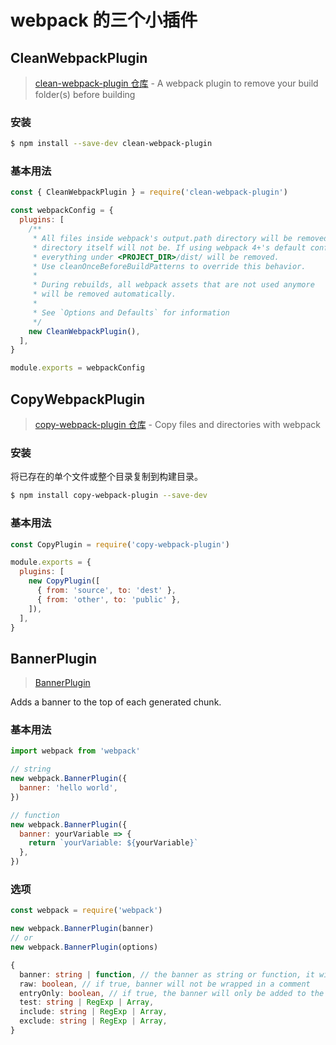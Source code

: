 # webpack 的三个小插件

## CleanWebpackPlugin

> [clean-webpack-plugin 仓库](https://github.com/johnagan/clean-webpack-plugin) - A webpack plugin to remove your build folder(s) before building

### 安装

```sh
$ npm install --save-dev clean-webpack-plugin
```

### 基本用法

```js
const { CleanWebpackPlugin } = require('clean-webpack-plugin')

const webpackConfig = {
  plugins: [
    /**
     * All files inside webpack's output.path directory will be removed once, but the
     * directory itself will not be. If using webpack 4+'s default configuration,
     * everything under <PROJECT_DIR>/dist/ will be removed.
     * Use cleanOnceBeforeBuildPatterns to override this behavior.
     *
     * During rebuilds, all webpack assets that are not used anymore
     * will be removed automatically.
     *
     * See `Options and Defaults` for information
     */
    new CleanWebpackPlugin(),
  ],
}

module.exports = webpackConfig
```

## CopyWebpackPlugin

> [copy-webpack-plugin 仓库](https://github.com/webpack-contrib/copy-webpack-plugin) - Copy files and directories with webpack

### 安装

将已存在的单个文件或整个目录复制到构建目录。

```sh
$ npm install copy-webpack-plugin --save-dev
```

### 基本用法

```js
const CopyPlugin = require('copy-webpack-plugin')

module.exports = {
  plugins: [
    new CopyPlugin([
      { from: 'source', to: 'dest' },
      { from: 'other', to: 'public' },
    ]),
  ],
}
```

## BannerPlugin

> [BannerPlugin](https://webpack.js.org/plugins/banner-plugin/)

Adds a banner to the top of each generated chunk.

### 基本用法

```js
import webpack from 'webpack'

// string
new webpack.BannerPlugin({
  banner: 'hello world',
})

// function
new webpack.BannerPlugin({
  banner: yourVariable => {
    return `yourVariable: ${yourVariable}`
  },
})
```

### 选项

```js
const webpack = require('webpack')

new webpack.BannerPlugin(banner)
// or
new webpack.BannerPlugin(options)
```

```ts
{
  banner: string | function, // the banner as string or function, it will be wrapped in a comment
  raw: boolean, // if true, banner will not be wrapped in a comment
  entryOnly: boolean, // if true, the banner will only be added to the entry chunks
  test: string | RegExp | Array,
  include: string | RegExp | Array,
  exclude: string | RegExp | Array,
}
```
